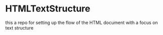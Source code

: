 # HTMLTextStructure
this a repo for setting up the flow of the HTML document with a focus on text structure
